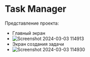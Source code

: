# Task Manager
Представление проекта:
- Главный экран
- ![Screenshot 2024-03-03 114913](https://github.com/WaG711/Task-Manager/assets/137266836/2880d0df-d466-49d8-8207-366e9fd44c8e)
- Экран создания задачи
- ![Screenshot 2024-03-03 114930](https://github.com/WaG711/Task-Manager/assets/137266836/bc9fec3b-d67f-42a4-a822-d23b596a18df)
